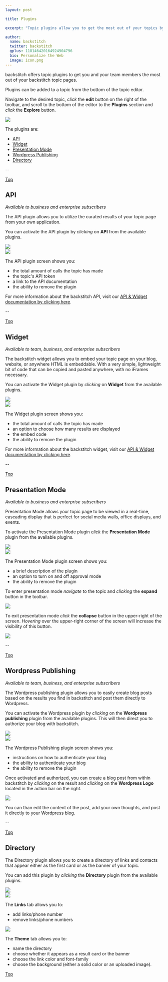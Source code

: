 ```yaml
---
layout: post

title: Plugins

excerpt: "Topic plugins allow you to get the most out of your topics by giving your users more ways to distribute and consume content."

author:
  name: backstitch
  twitter: backstitch
  gplus: 118146420164924904796 
  bio: Personalize the Web
  image: icon.png
---
```


backstitch offers topic plugins to get you and your team members the most out of your backstitch topic pages. 

Plugins can be added to a topic from the bottom of the topic editor. 

Navigate to the desired topic, *click* the **edit** button on the right of the toolbar, and scroll to the bottom of the editor to the **Plugins** section and *click* the **Explore** button.

<div class="full zoomable"><img src="/images/plugins/explore_plugins.png"></div>

The plugins are:

<a name='Top'></a>
- [API](#API)
- [Widget](#Widget)
- [Presentation Mode](#PresentationMode)
- [Wordpress Publishing](#Wordpress)
- [Directory](#Directory)

--

<a name='API'></a>

[Top](#Top)<br />
## API

*Available to business and enterprise subscribers*

The API plugin allows you to utilize the curated results of your topic page from your own application. 

You can activate the API plugin by *clicking* on **API** from the available plugins. 

<div class="full zoomable"><img src="/images/plugins/api_plugin_0.png"></div>

<div class="full zoomable"><img src="/images/plugins/api_plugin_1.png"></div>

The API plugin screen shows you:
- the total amount of calls the topic has made
- the topic's API token
- a link to the API documentation
- the ability to remove the plugin

For more information about the backstitch API, visit our [API & Widget documentation by clicking here](http://docs.backstit.ch/api).

--

<a name='Widget'></a>

[Top](#Top)<br />
## Widget

*Available to team, business, and enterprise subscribers*

The backstitch widget allows you to embed your topic page on your blog, website, or anywhere HTML is embeddable. With a very simple, lightweight bit of code that can be copied and pasted anywhere, with no iFrames necessary.

You can activate the Widget plugin by *clicking* on **Widget** from the available plugins.

<div class="full zoomable"><img src="/images/plugins/widget_plugin_0.png"></div>

<div class="full zoomable"><img src="/images/plugins/widget_plugin_1.png"></div>

The Widget plugin screen shows you:
- the total amount of calls the topic has made
- an option to choose how many results are displayed
- the embed code
- the ability to remove the plugin

For more information about the backstitch widget, visit our [API & Widget documentation by clicking here](http://docs.backstit.ch/api).

--

<a name='PresentationMode'></a>

[Top](#Top)<br />
## Presentation Mode

*Available to business and enterprise subscribers*

Presentation Mode allows your topic page to be viewed in a real-time, cascading display that is perfect for social media walls, office displays, and events. 

To activate the Presentation Mode plugin *click* the **Presentation Mode** plugin from the available plugins.

<div class="full zoomable"><img src="/images/plugins/presentation_mode_plugin_0.png"></div>

<div class="full zoomable"><img src="/images/plugins/presentation_mode_plugin_1.png"></div>

The Presentation Mode plugin screen shows you:
- a brief description of the plugin
- an option to turn on and off approval mode
- the ability to remove the plugin

To enter presentation mode *navigate* to the topic and *clicking* the **expand** button in the toolbar. 

<div class="full zoomable"><img src="/images/plugins/presentation_mode_plugin_2.png"></div>

To exit presentation mode *click* the **collapse** button in the upper-right of the screen. *Hovering* over the upper-right corner of the screen will increase the visibility of this button. 

<div class="full zoomable"><img src="/images/plugins/presentation_mode_plugin_3.png"></div>

--

<a name='Wordpress'></a>

[Top](#Top)<br />
## Wordpress Publishing

*Available to team, business, and enterprise subscribers*

The Wordpress publishing plugin allows you to easily create blog posts based on the results you find in backstitch and post them directly to Wordpress. 

You can activate the Wordpress plugin by *clicking* on the **Wordpress publishing** plugin from the available plugins. This will then direct you to authorize your blog with backstitch.

<div class="full zoomable"><img src="/images/plugins/wordpress_plugin_0.png"></div>

<div class="full zoomable"><img src="/images/plugins/wordpress_plugin_2.png"></div>

The Wordpress Publishing plugin screen shows you:
- instructions on how to authenticate your blog
- the ability to authenticate your blog
- the ability to remove the plugin

Once activated and authorized, you can create a blog post from within backstitch by *clicking* on the result and *clicking* on the **Wordpress Logo** located in the action bar on the right.

<div class="full zoomable"><img src="/images/plugins/wordpress_plugin_1.png"></div>

You can than edit the content of the post, add your own thoughts, and post it directly to your Wordpress blog.

--

<a name='Directory'></a>

[Top](#Top)<br />
## Directory

The Directory plugin allows you to create a directory of links and contacts that appear either as the first card or as the banner of your topic.

You can add this plugin by *clicking* the **Directory** plugin from the available plugins. 

<div class="full zoomable"><img src="/images/plugins/directory_plugin_0.png"></div>

<div class="full zoomable"><img src="/images/plugins/directory_plugin_1.png"></div>

The **Links** tab allows you to:
- add links/phone number
- remove links/phone numbers

<div class="full zoomable"><img src="/images/plugins/directory_plugin_2.png"></div>

The **Theme** tab allows you to:
- name the directory
- choose whether it appears as a result card or the banner
- choose the link color and font-family
- choose the background (either a solid color or an uploaded image).



[Top](#Top)<br />
